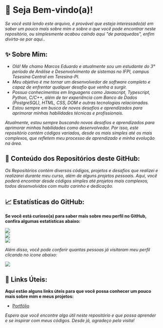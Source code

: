 # :wave: Seja Bem-vindo(a)!

*Se você está lendo este arquivo, é provável que esteja interessado(a) em saber um pouco mais sobre mim e sobre o que você pode encontrar neste repositório, ou simplesmente acabou caindo aqui "de paraquedas", enfim divirta-se por aqui..*

## :sparkles: Sobre Mim:
- *Olá! Me chamo Marcos Eduardo e atualmente sou um estudante do 3° período de Análise e Desenvolvimento de sistemas no IFPI, campus Tesesina Central em Teresina-PI.*
- *Meu objetivo é me tornar um desenvolvedor de software completo e capaz de enfrentar qualquer desafio que venha a surgir.*
- *Possuo conhecimentos em linguagens como Javascript, Typescript, Python, C/C++, além de ter experiência com Banco de Dados (PostgreSQL), HTML, CSS, DOM e outras tecnologias relacionadas.*
- *Estou sempre em busca de novos desafios e aprendizados para aprimorar minhas habilidades técnicas e profissionais.*

*Atualmente, estou sempre buscando novos desafios e aprendizados para aprimorar minhas habilidades como desenvolvedor. Por isso, este repositório contém códigos variados, desde os mais simples até os mais complexos, que refletem meu processo de aprendizado e minha evolução na área.*

## :open_file_folder: Conteúdo dos Repositórios deste GitHub:
*Os Repositórios contém diversos códigos, projetos e desafios que realizei e realizarei durante meu curso, além de alguns projetos pessoais. Aqui, você poderá encontrar desde códigos simples até projetos mais complexos, todos desenvolvidos com muito carinho e dedicação.*

## :chart_with_upwards_trend: Estatísticas do GitHub:
**Se você está curioso(a) para saber mais sobre meu perfil no GitHub, confira algumas estatísticas abaixo:**

![](https://github-readme-stats.vercel.app/api?username=Marcos1701&theme=dark&hide_border=false&include_all_commits=true&count_private=true)<br/>
![](https://github-readme-streak-stats.herokuapp.com/?user=Marcos1701&theme=dark&hide_border=false)<br/>
![](https://github-readme-stats.vercel.app/api/top-langs/?username=Marcos1701&theme=dark&hide_border=false&include_all_commits=true&count_private=true&layout=compact)

*Além disso, você pode conferir quantas pessoas já visitaram meu perfil clicando no ícone abaixo:*

[![](https://visitcount.itsvg.in/api?id=Marcos1701&label=Profile%20Views&color=12&icon=5&pretty=true)](https://visitcount.itsvg.in)

## :link: Links Úteis:
**Aqui estão alguns links úteis para que você possa conhecer um pouco mais sobre mim e meus projetos:**

- [Portfólio](https://marcos1701.github.io/Codes-Mapa-DevWeek/portfolio)

*Espero que você encontre algo útil neste repositório e que possa aprender e se inspirar com meus códigos. Desde já, agradeço pela visita!*
